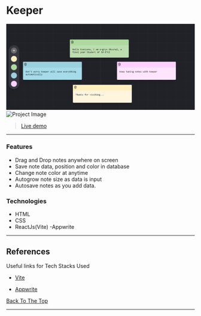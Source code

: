 # Keeper

![Project Image](https://github.com/arghyacodes/Keeper/blob/main/images/demo.png)
![Project Image](https://github.com/arghyacodes/Keeper/blob/main/images/demo.gif)
> [Live demo](https://arghyacodes.github.io/Keeper/)

---

### Features

-   Drag and Drop notes anywhere on screen
-   Save note data, position and color in database
-   Change note color at anytime
-   Autogrow note size as data is input
-   Autosave notes as you add data.



### Technologies

- HTML 
- CSS
- ReactJs(Vite)
-Appwrite

---


## References


Useful links for Tech Stacks Used

- [Vite](https://vitejs.dev/guide/)

- [Appwrite](https://appwrite.io/docs/quick-starts/web)


[Back To The Top](#read-me-template)

---


